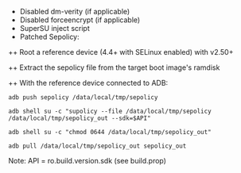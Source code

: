 - Disabled dm-verity (if applicable)
- Disabled forceencrypt (if applicable)
- SuperSU inject script
- Patched Sepolicy:

++ Root a reference device (4.4+ with SELinux enabled) with v2.50+

++ Extract the sepolicy file from the target boot image's ramdisk

++ With the reference device connected to ADB:
```
adb push sepolicy /data/local/tmp/sepolicy

adb shell su -c "supolicy --file /data/local/tmp/sepolicy /data/local/tmp/sepolicy_out --sdk=$API"

adb shell su -c "chmod 0644 /data/local/tmp/sepolicy_out"

adb pull /data/local/tmp/sepolicy_out sepolicy_out
```
Note: API = ro.build.version.sdk (see build.prop)
